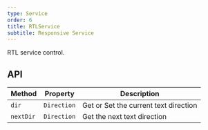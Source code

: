 ```yaml
---
type: Service
order: 6
title: RTLService
subtitle: Responsive Service
---
```



RTL service control.

## API

| Method | Property | Description |
|--------|----------|-------------|
| `dir` | `Direction` | Get or Set the current text direction |
| `nextDir` | `Direction` | Get the next text direction |
